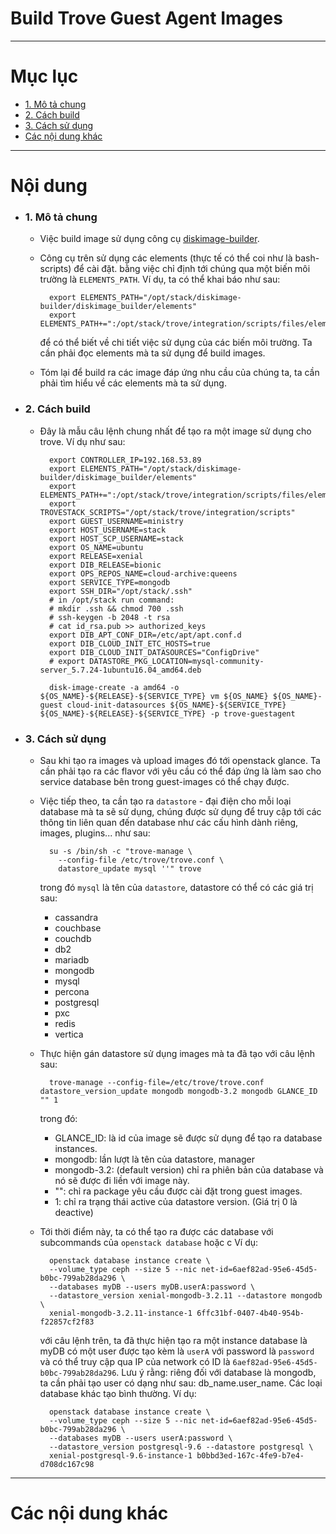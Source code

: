 # Build Trove Guest Agent Images

____

# Mục lục

- [1. Mô tả chung](#about)
- [2. Cách build](#build)
- [3. Cách sử dụng](#used)
- [Các nội dung khác](#content-others)

____

# <a name="content">Nội dung</a>

- ### <a name="about">1. Mô tả chung</a>
    - Việc build image sử dụng công cụ [diskimage-builder](https://github.com/openstack/diskimage-builder).
    - Công cụ trên sử dụng các elements (thực tế có thể coi như là bash-scripts) để cài đặt. bằng việc chỉ định tới chúng qua một biến môi trường là `ELEMENTS_PATH`. Ví dụ, ta có thể khai báo như sau:

            export ELEMENTS_PATH="/opt/stack/diskimage-builder/diskimage_builder/elements"
            export ELEMENTS_PATH+=":/opt/stack/trove/integration/scripts/files/elements"

        để có thể biết về chi tiết việc sử dụng của các biến môi trường. Ta cần phải đọc elements mà ta sử dụng để build images.

    - Tóm lại để build ra các image đáp ứng nhu cầu của chúng ta, ta cần phải tìm hiểu về các elements mà ta sử dụng.

            
- ### <a name="build">2. Cách build</a>
    - Đây là mẫu câu lệnh chung nhất để tạo ra một image sử dụng cho trove. Ví dụ như sau:

            export CONTROLLER_IP=192.168.53.89
            export ELEMENTS_PATH="/opt/stack/diskimage-builder/diskimage_builder/elements"
            export ELEMENTS_PATH+=":/opt/stack/trove/integration/scripts/files/elements"
            export TROVESTACK_SCRIPTS="/opt/stack/trove/integration/scripts"
            export GUEST_USERNAME=ministry
            export HOST_USERNAME=stack
            export HOST_SCP_USERNAME=stack
            export OS_NAME=ubuntu
            export RELEASE=xenial
            export DIB_RELEASE=bionic
            export OPS_REPOS_NAME=cloud-archive:queens
            export SERVICE_TYPE=mongodb
            export SSH_DIR="/opt/stack/.ssh"
            # in /opt/stack run command:
            # mkdir .ssh && chmod 700 .ssh
            # ssh-keygen -b 2048 -t rsa
            # cat id_rsa.pub >> authorized_keys
            export DIB_APT_CONF_DIR=/etc/apt/apt.conf.d
            export DIB_CLOUD_INIT_ETC_HOSTS=true
            export DIB_CLOUD_INIT_DATASOURCES="ConfigDrive"
            # export DATASTORE_PKG_LOCATION=mysql-community-server_5.7.24-1ubuntu16.04_amd64.deb

            disk-image-create -a amd64 -o ${OS_NAME}-${RELEASE}-${SERVICE_TYPE} vm ${OS_NAME} ${OS_NAME}-guest cloud-init-datasources ${OS_NAME}-${SERVICE_TYPE} ${OS_NAME}-${RELEASE}-${SERVICE_TYPE} -p trove-guestagent

- ### <a name="used">3. Cách sử dụng</a>
    - Sau khi tạo ra images và upload images đó tới openstack glance. Ta cần phải tạo ra các flavor với yêu cầu có thể đáp ứng là làm sao cho service database bên trong guest-images có thể chạy được.
    - Việc tiếp theo, ta cần tạo ra `datastore` - đại điện cho mỗi loại database mà ta sẽ sử dụng, chúng được sử dụng để truy cập tới các thông tin liên quan đến database như các cấu hình dành riêng, images, plugins... như sau:

            su -s /bin/sh -c "trove-manage \
              --config-file /etc/trove/trove.conf \
              datastore_update mysql ''" trove
        
        trong đó `mysql` là tên của `datastore`, datastore có thể có các giá trị sau:
        - cassandra
        - couchbase
        - couchdb
        - db2
        - mariadb
        - mongodb
        - mysql
        - percona
        - postgresql
        - pxc
        - redis
        - vertica

    - Thực hiện gán datastore sử dụng images mà ta đã tạo với câu lệnh sau:

            trove-manage --config-file=/etc/trove/trove.conf datastore_version_update mongodb mongodb-3.2 mongodb GLANCE_ID "" 1

        trong đó:
        - GLANCE_ID: là id của image sẽ được sử dụng để tạo ra database instances.
        - mongodb: lần lượt là tên của datastore, manager
        - mongodb-3.2: (default version) chỉ ra phiên bản của database và nó sẽ được đi liền với image này.
        - "": chỉ ra package yêu cầu được cài đặt trong guest images.
        - 1: chỉ ra trạng thái active của datastore version. (Giá trị 0 là deactive)
    
    - Tới thời điểm này, ta có thể tạo ra được các database với subcommands của `openstack database` hoặc c Ví dụ:

            openstack database instance create \
            --volume_type ceph --size 5 --nic net-id=6aef82ad-95e6-45d5-b0bc-799ab28da296 \
            --databases myDB --users myDB.userA:password \
            --datastore_version xenial-mongodb-3.2.11 --datastore mongodb \
            xenial-mongodb-3.2.11-instance-1 6ffc31bf-0407-4b40-954b-f22857cf2f83

        với câu lệnh trên, ta đã thực hiện tạo ra một instance database là myDB có một user được tạo kèm là `userA` với password là `password` và có thể truy cập qua IP của network có ID là `6aef82ad-95e6-45d5-b0bc-799ab28da296`.
        Lưu ý rằng: riêng đối với database là mongodb, ta cần phải tạo user có dạng như sau: db_name.user_name. Các loại database khác tạo bình thường. Ví dụ:

            openstack database instance create \
            --volume_type ceph --size 5 --nic net-id=6aef82ad-95e6-45d5-b0bc-799ab28da296 \
            --databases myDB --users userA:password \
            --datastore_version postgresql-9.6 --datastore postgresql \
            xenial-postgresql-9.6-instance-1 b0bbd3ed-167c-4fe9-b7e4-d708dc167c98
            
____
# <a name="content-others">Các nội dung khác</a>
